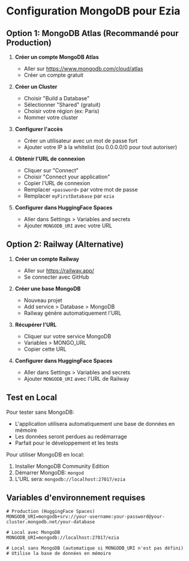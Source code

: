 # Configuration MongoDB pour Ezia

## Option 1: MongoDB Atlas (Recommandé pour Production)

1. **Créer un compte MongoDB Atlas**
   - Aller sur https://www.mongodb.com/cloud/atlas
   - Créer un compte gratuit

2. **Créer un Cluster**
   - Choisir "Build a Database"
   - Sélectionner "Shared" (gratuit)
   - Choisir votre région (ex: Paris)
   - Nommer votre cluster

3. **Configurer l'accès**
   - Créer un utilisateur avec un mot de passe fort
   - Ajouter votre IP à la whitelist (ou 0.0.0.0/0 pour tout autoriser)

4. **Obtenir l'URL de connexion**
   - Cliquer sur "Connect"
   - Choisir "Connect your application"
   - Copier l'URL de connexion
   - Remplacer `<password>` par votre mot de passe
   - Remplacer `myFirstDatabase` par `ezia`

5. **Configurer dans HuggingFace Spaces**
   - Aller dans Settings > Variables and secrets
   - Ajouter `MONGODB_URI` avec votre URL

## Option 2: Railway (Alternative)

1. **Créer un compte Railway**
   - Aller sur https://railway.app/
   - Se connecter avec GitHub

2. **Créer une base MongoDB**
   - Nouveau projet
   - Add service > Database > MongoDB
   - Railway génère automatiquement l'URL

3. **Récupérer l'URL**
   - Cliquer sur votre service MongoDB
   - Variables > MONGO_URL
   - Copier cette URL

4. **Configurer dans HuggingFace Spaces**
   - Aller dans Settings > Variables and secrets
   - Ajouter `MONGODB_URI` avec l'URL de Railway

## Test en Local

Pour tester sans MongoDB:
- L'application utilisera automatiquement une base de données en mémoire
- Les données seront perdues au redémarrage
- Parfait pour le développement et les tests

Pour utiliser MongoDB en local:
1. Installer MongoDB Community Edition
2. Démarrer MongoDB: `mongod`
3. L'URL sera: `mongodb://localhost:27017/ezia`

## Variables d'environnement requises

```env
# Production (HuggingFace Spaces)
MONGODB_URI=mongodb+srv://your-username:your-password@your-cluster.mongodb.net/your-database

# Local avec MongoDB
MONGODB_URI=mongodb://localhost:27017/ezia

# Local sans MongoDB (automatique si MONGODB_URI n'est pas défini)
# Utilise la base de données en mémoire
```
